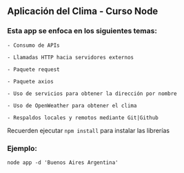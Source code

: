 ## Aplicación del Clima - Curso Node

### Esta app se enfoca en los siguientes temas:

    - Consumo de APIs

    - Llamadas HTTP hacia servidores externos

    - Paquete request

    - Paquete axios

    - Uso de servicios para obtener la dirección por nombre

    - Uso de OpenWeather para obtener el clima

    - Respaldos locales y remotos mediante Git|Github

Recuerden ejecutar `npm install` para instalar las librerías

### Ejemplo:

```
node app -d 'Buenos Aires Argentina'
```
